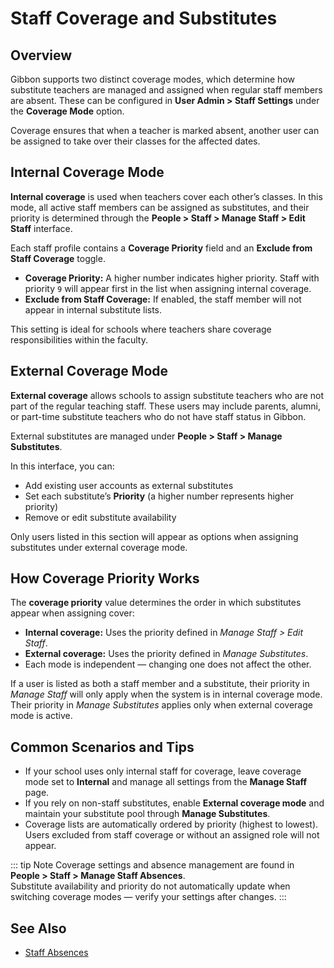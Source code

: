 # Staff Coverage and Substitutes

## Overview
Gibbon supports two distinct coverage modes, which determine how substitute teachers are managed and assigned when regular staff members are absent. These can be configured in **User Admin > Staff Settings** under the **Coverage Mode** option.

Coverage ensures that when a teacher is marked absent, another user can be assigned to take over their classes for the affected dates.


## Internal Coverage Mode
**Internal coverage** is used when teachers cover each other’s classes. In this mode, all active staff members can be assigned as substitutes, and their priority is determined through the **People > Staff > Manage Staff > Edit Staff** interface.

Each staff profile contains a **Coverage Priority** field and an **Exclude from Staff Coverage** toggle.

- **Coverage Priority:** A higher number indicates higher priority. Staff with priority `9` will appear first in the list when assigning internal coverage.  
- **Exclude from Staff Coverage:** If enabled, the staff member will not appear in internal substitute lists.  

This setting is ideal for schools where teachers share coverage responsibilities within the faculty.

## External Coverage Mode
**External coverage** allows schools to assign substitute teachers who are not part of the regular teaching staff. These users may include parents, alumni, or part-time substitute teachers who do not have staff status in Gibbon.

External substitutes are managed under **People > Staff > Manage Substitutes**.

In this interface, you can:
- Add existing user accounts as external substitutes  
- Set each substitute’s **Priority** (a higher number represents higher priority)  
- Remove or edit substitute availability  

Only users listed in this section will appear as options when assigning substitutes under external coverage mode.

## How Coverage Priority Works
The **coverage priority** value determines the order in which substitutes appear when assigning cover:

- **Internal coverage:** Uses the priority defined in *Manage Staff > Edit Staff*.  
- **External coverage:** Uses the priority defined in *Manage Substitutes*.  
- Each mode is independent — changing one does not affect the other.  

If a user is listed as both a staff member and a substitute, their priority in *Manage Staff* will only apply when the system is in internal coverage mode. Their priority in *Manage Substitutes* applies only when external coverage mode is active.

## Common Scenarios and Tips
- If your school uses only internal staff for coverage, leave coverage mode set to **Internal** and manage all settings from the **Manage Staff** page.  
- If you rely on non-staff substitutes, enable **External coverage mode** and maintain your substitute pool through **Manage Substitutes**.  
- Coverage lists are automatically ordered by priority (highest to lowest). Users excluded from staff coverage or without an assigned role will not appear.  

::: tip Note
Coverage settings and absence management are found in **People > Staff > Manage Staff Absences**.  
Substitute availability and priority do not automatically update when switching coverage modes — verify your settings after changes.
:::

## See Also
- [Staff Absences](https://docs.gibbonedu.org/modules/people/staff/staff-absences/)
